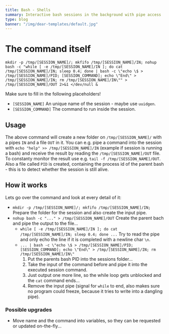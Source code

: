 ```yaml
---
title: Bash - Shells
summary: Interactive bash sessions in the background with pipe access
type: blog
banner: "/img/dear-templates/default.jpg"
---
```


# The command itself #
```
mkdir -p /tmp/[SESSION_NAME]/; mkfifo /tmp/[SESSION_NAME]/IN; nohup bash -c "while [ -e /tmp/[SESSION_NAME]/IN ]; do cat /tmp/[SESSION_NAME]/IN; sleep 0.4; done | bash -c \"echo \$ > /tmp/[SESSION_NAME]/PID; [SESSION_COMMAND]; echo \"End\" > /tmp/[SESSION_NAME]/IN; rm /tmp/[SESSION_NAME]/IN\"" > /tmp/[SESSION_NAME]/OUT 2>&1 </dev/null &
```
Make sure to fill in the following placeholders!
* `[SESSION_NAME]` An unique name of the session - maybe use `uuidgen`.
* `[SESSION_COMMAND]` The command to run inside the session.

## Usage ##
The above command will create a new folder on `/tmp/[SESSION_NAME]/` with a pipes `IN` and a file `OUT` in it.
You can e.g. pipe a command into the session with `echo "help" >> /tmp/[SESSION_NAME]/IN` (example if session is running a bash) and receive the result by reading the `/tmp/[SESSION_NAME]/OUT` file.
To constanty monitor the result use e.g. `tail -f /tmp/[SESSION_NAME]/OUT`.
Also a file called `PID` is created, containing the process id of the parent bash - this is to detect whether the session is still alive.

## How it works ##

Lets go over the command and look at every detail of it:
* `mkdir -p /tmp/[SESSION_NAME]/; mkfifo /tmp/[SESSION_NAME]/IN;` Prepare the folder for the session and also create the input pipe.
* `nohup bash -c "..." > /tmp/[SESSION_NAME]/OUT` Create the parent bach and pipe the output to the file...
    * `while [ -e /tmp/[SESSION_NAME]/IN ]; do cat /tmp/[SESSION_NAME]/IN; sleep 0.4; done ...` Try to read the pipe and only echo the line if it is completed with a newline char `\n`.
    * `... | bash -c \"echo \$ > /tmp/[SESSION_NAME]/PID; [SESSION_COMMAND]; echo \"End\" > /tmp/[SESSION_NAME]/IN; rm /tmp/[SESSION_NAME]/IN\"`
        1. Put the parents bash PID into the sessions folder...
        2. Take the input of the command before and pipe it into the executed session command.
        3. Just output one more line, so the while loop gets unblocked and the `cat` command ends...
        4. Remove the input pipe (signal for `while` to end, also makes sure no program could freeze, because it tries to write into a dangling pipe).

### Possible upgrades ###
* Move name and the command into variables, so they can be requested or updated on-the-fly...
